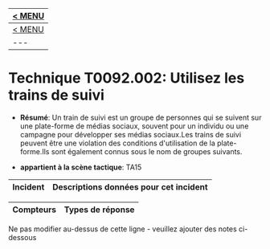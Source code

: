 |[< MENU](../README.md)|
|---|
|[< MENU](../../README.md)|
|---|
# Technique T0092.002: Utilisez les trains de suivi

* **Résumé**: Un train de suivi est un groupe de personnes qui se suivent sur une plate-forme de médias sociaux, souvent pour un individu ou une campagne pour développer ses médias sociaux.Les trains de suivi peuvent être une violation des conditions d'utilisation de la plate-forme.Ils sont également connus sous le nom de groupes suivants.

* **appartient à la scène tactique**: TA15


|Incident |Descriptions données pour cet incident |
|-------- |-------------------- |



|Compteurs |Types de réponse |
|-------- |-------------- |


Ne pas modifier au-dessus de cette ligne - veuillez ajouter des notes ci-dessous